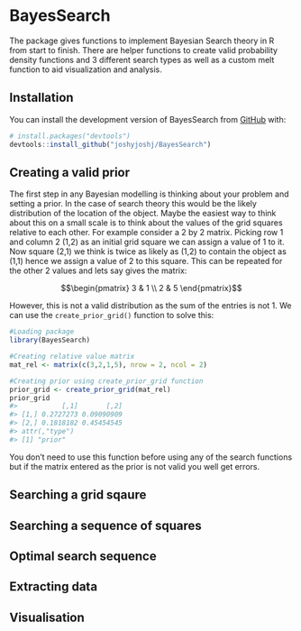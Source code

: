
<!-- README.md is generated from README.Rmd. Please edit that file -->

# BayesSearch

<!-- badges: start -->
<!-- badges: end -->

The package gives functions to implement Bayesian Search theory in R
from start to finish. There are helper functions to create valid
probability density functions and 3 different search types as well as a
custom melt function to aid visualization and analysis.

## Installation

You can install the development version of BayesSearch from
[GitHub](https://github.com/) with:

``` r
# install.packages("devtools")
devtools::install_github("joshyjoshj/BayesSearch")
```

## Creating a valid prior

The first step in any Bayesian modelling is thinking about your problem
and setting a prior. In the case of search theory this would be the
likely distribution of the location of the object. Maybe the easiest way
to think about this on a small scale is to think about the values of the
grid squares relative to each other. For example consider a 2 by 2
matrix. Picking row 1 and column 2 (1,2) as an initial grid square we
can assign a value of 1 to it. Now square (2,1) we think is twice as
likely as (1,2) to contain the object as (1,1) hence we assign a value
of 2 to this square. This can be repeated for the other 2 values and
lets say gives the matrix:

$$\begin{pmatrix} 3 & 1 \\ 2 & 5 \end{pmatrix}$$

However, this is not a valid distribution as the sum of the entries is
not 1. We can use the `create_prior_grid()` function to solve this:

``` r
#Loading package
library(BayesSearch)

#Creating relative value matrix
mat_rel <- matrix(c(3,2,1,5), nrow = 2, ncol = 2)

#Creating prior using create_prior_grid function
prior_grid <- create_prior_grid(mat_rel)
prior_grid
#>           [,1]       [,2]
#> [1,] 0.2727273 0.09090909
#> [2,] 0.1818182 0.45454545
#> attr(,"type")
#> [1] "prior"
```

You don’t need to use this function before using any of the search
functions but if the matrix entered as the prior is not valid you well
get errors.

## Searching a grid sqaure

## Searching a sequence of squares

## Optimal search sequence

## Extracting data

## Visualisation
